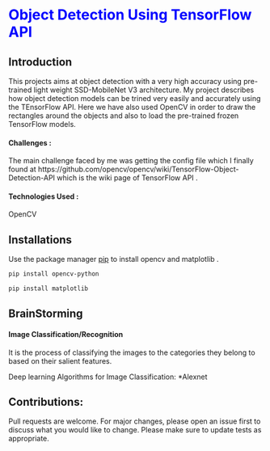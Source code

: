 <h1 style = "color:blue"> Object Detection Using TensorFlow API</h1>
<h2>Introduction</h2>
<p> This projects aims at object detection with a very high accuracy using pre-trained light weight SSD-MobileNet V3 architecture. 
My project describes how object detection models can be trined very easily and accurately using the TEnsorFlow API.
Here we have also used OpenCV in order to draw the rectangles around the objects and also to load the pre-trained frozen TensorFlow models.
<h4>Challenges  :</h4>
The main challenge faced by me was getting the config file which I finally found at https://github.com/opencv/opencv/wiki/TensorFlow-Object-Detection-API which is the wiki page of TensorFlow API . 
<h4>Technologies Used  :</h4>OpenCV 
</p>
<h2>Installations</h2>

Use the package manager [pip](https://pip.pypa.io/en/stable/) to install opencv and matplotlib .
```bash
pip install opencv-python
```
```bash
pip install matplotlib
```
<h2>BrainStorming</h2>
<h4>Image Classification/Recognition</h4>
<p>It is the process of classifying the images to the categories they belong to based on their salient features.</p>
<p>Deep learning Algorithms for Image Classification:
*Alexnet
</p>


<h2>Contributions:</h2>
<p>
Pull requests are welcome. For major changes, please open an issue first to discuss what you would like to change.
Please make sure to update tests as appropriate.
</p>
